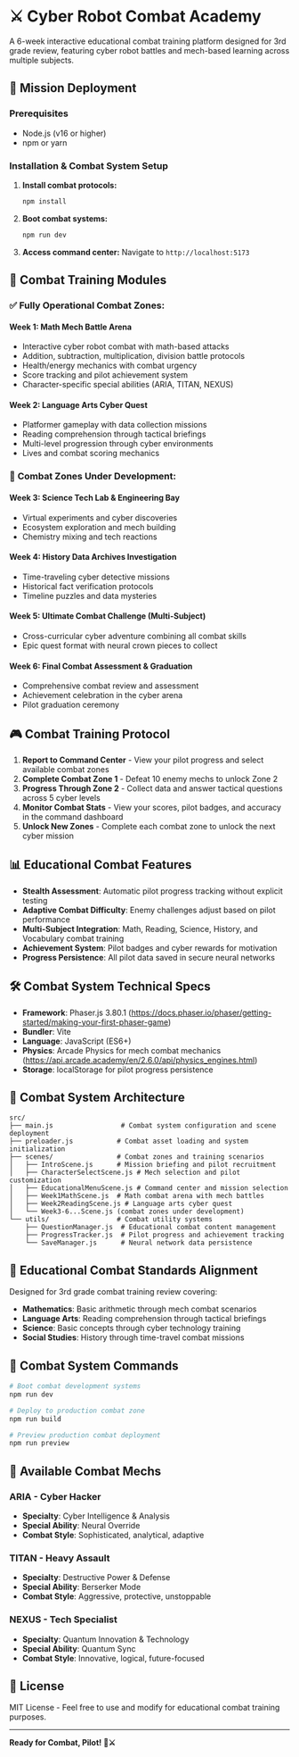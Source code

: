 # ⚔️ Cyber Robot Combat Academy

A 6-week interactive educational combat training platform designed for 3rd grade review, featuring cyber robot battles and mech-based learning across multiple subjects.

## 🚀 Mission Deployment

### Prerequisites
- Node.js (v16 or higher)
- npm or yarn

### Installation & Combat System Setup

1. **Install combat protocols:**
   ```bash
   npm install
   ```

2. **Boot combat systems:**
   ```bash
   npm run dev
   ```

3. **Access command center:**
   Navigate to `http://localhost:5173`

## 🤖 Combat Training Modules

### ✅ **Fully Operational Combat Zones:**

#### Week 1: Math Mech Battle Arena
- Interactive cyber robot combat with math-based attacks
- Addition, subtraction, multiplication, division battle protocols
- Health/energy mechanics with combat urgency
- Score tracking and pilot achievement system
- Character-specific special abilities (ARIA, TITAN, NEXUS)

#### Week 2: Language Arts Cyber Quest
- Platformer gameplay with data collection missions
- Reading comprehension through tactical briefings
- Multi-level progression through cyber environments
- Lives and combat scoring mechanics

### 🚧 **Combat Zones Under Development:**

#### Week 3: Science Tech Lab & Engineering Bay
- Virtual experiments and cyber discoveries
- Ecosystem exploration and mech building
- Chemistry mixing and tech reactions

#### Week 4: History Data Archives Investigation
- Time-traveling cyber detective missions
- Historical fact verification protocols
- Timeline puzzles and data mysteries

#### Week 5: Ultimate Combat Challenge (Multi-Subject)
- Cross-curricular cyber adventure combining all combat skills
- Epic quest format with neural crown pieces to collect

#### Week 6: Final Combat Assessment & Graduation
- Comprehensive combat review and assessment
- Achievement celebration in the cyber arena
- Pilot graduation ceremony

## 🎮 Combat Training Protocol

1. **Report to Command Center** - View your pilot progress and select available combat zones
2. **Complete Combat Zone 1** - Defeat 10 enemy mechs to unlock Zone 2
3. **Progress Through Zone 2** - Collect data and answer tactical questions across 5 cyber levels
4. **Monitor Combat Stats** - View your scores, pilot badges, and accuracy in the command dashboard
5. **Unlock New Zones** - Complete each combat zone to unlock the next cyber mission

## 📊 Educational Combat Features

- **Stealth Assessment**: Automatic pilot progress tracking without explicit testing
- **Adaptive Combat Difficulty**: Enemy challenges adjust based on pilot performance
- **Multi-Subject Integration**: Math, Reading, Science, History, and Vocabulary combat training
- **Achievement System**: Pilot badges and cyber rewards for motivation
- **Progress Persistence**: All pilot data saved in secure neural networks

## 🛠 Combat System Technical Specs

- **Framework**: Phaser.js 3.80.1 (https://docs.phaser.io/phaser/getting-started/making-your-first-phaser-game)
- **Bundler**: Vite
- **Language**: JavaScript (ES6+)
- **Physics**: Arcade Physics for mech combat mechanics (https://api.arcade.academy/en/2.6.0/api/physics_engines.html)
- **Storage**: localStorage for pilot progress persistence

## 📁 Combat System Architecture

```
src/
├── main.js                 # Combat system configuration and scene deployment
├── preloader.js           # Combat asset loading and system initialization
├── scenes/                # Combat zones and training scenarios
│   ├── IntroScene.js      # Mission briefing and pilot recruitment
│   ├── CharacterSelectScene.js # Mech selection and pilot customization
│   ├── EducationalMenuScene.js # Command center and mission selection
│   ├── Week1MathScene.js  # Math combat arena with mech battles
│   ├── Week2ReadingScene.js # Language arts cyber quest
│   └── Week3-6...Scene.js (combat zones under development)
└── utils/                 # Combat utility systems
    ├── QuestionManager.js  # Educational combat content management
    ├── ProgressTracker.js  # Pilot progress and achievement tracking
    └── SaveManager.js      # Neural network data persistence
```

## 🎯 Educational Combat Standards Alignment

Designed for 3rd grade combat training review covering:
- **Mathematics**: Basic arithmetic through mech combat scenarios
- **Language Arts**: Reading comprehension through tactical briefings
- **Science**: Basic concepts through cyber technology training
- **Social Studies**: History through time-travel combat missions

## 🔧 Combat System Commands

```bash
# Boot combat development systems
npm run dev

# Deploy to production combat zone
npm run build

# Preview production combat deployment
npm run preview
```

## 🤖 Available Combat Mechs

### ARIA - Cyber Hacker
- **Specialty**: Cyber Intelligence & Analysis
- **Special Ability**: Neural Override
- **Combat Style**: Sophisticated, analytical, adaptive

### TITAN - Heavy Assault
- **Specialty**: Destructive Power & Defense
- **Special Ability**: Berserker Mode
- **Combat Style**: Aggressive, protective, unstoppable

### NEXUS - Tech Specialist
- **Specialty**: Quantum Innovation & Technology
- **Special Ability**: Quantum Sync
- **Combat Style**: Innovative, logical, future-focused

## 📝 License

MIT License - Feel free to use and modify for educational combat training purposes.

---

**Ready for Combat, Pilot! 🤖⚔️**